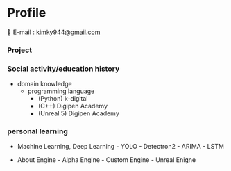 # Profile

📌 E-mail : kimky944@gmail.com

### Project


### Social activity/education history
- domain knowledge
    - programming language
        - (Python) k-digital
        - (C++) Digipen Academy
        - (Unreal 5) Digipen Academy

### personal learning
    
- Machine Learning, Deep Learning
        - YOLO
        - Detectron2
        - ARIMA
        - LSTM
  
- About Engine
      - Alpha Engine
      - Custom Engine
      - Unreal Enigne
